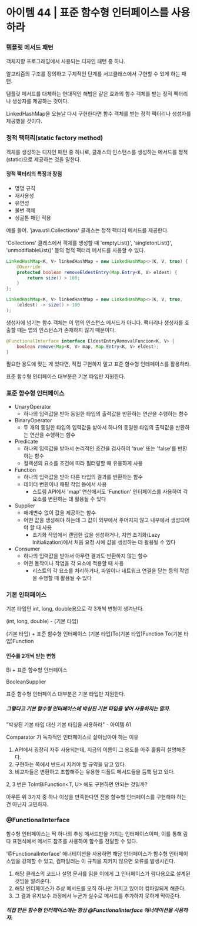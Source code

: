 # 아이템 44 | 표준 함수형 인터페이스를 사용하라
### 템플릿 메서드 패턴
객체지향 프로그래밍에서 사용되는 디자인 패턴 중 하나.

알고리즘의 구조를 정의하고 구체적인 단계를 서브클래스에서 구현할 수 있게 하는 패턴.

템플릿 메서드를 대체하는 현대적인 해법은 같은 효과의 함수 객체를 받는 정적 팩터리나 생성자를 제공하는 것이다.

LinkedHashMap을 오늘날 다시 구현한다면 함수 객체를 받는 정적 팩터리나 생성자를 제공했을 것이다.

### 정적 팩터리(static factory method)
겍체를 생성하는 디자인 패턴 중 하나로, 클래스의 인스턴스를 생성하는 메서드를 정적(static)으로 제공하는 것을 말한다.

#### 정적 팩터리의 특징과 장점
- 명명 규칙
- 재사용성
- 유연성
- 불변 객체
- 싱글톤 패턴 적용

예를 들어. 'java.util.Collections' 클래스는 정적 팩터리 메서드를 제공한다.

'Collections' 클래스에서 객체를 생성할 때 'emptyList()', 'singletonList()', 'unmodifiableList()' 등의 정적 팩터리 메서드를 사용할 수 있다.

```java
LinkedHashMap<K, V> linkedHashMap = new LinkedHashMap<>(K, V, true) {
    @Override
    protected boolean removeEldestEntry(Map.Entry<K, V> eldest) {
        return size() > 100;
    }
};

LinkedHashMap<K, V> linkedHashMap = new LinkedHashMap<>(K, V, true,
    (eldest) -> size() > 100
);
```

생성자에 넘기는 함수 객체는 이 맵의 인스턴스 메서드가 아니다. 팩터리나 생성자를 호출할 때는 맵의 인스턴스가 존재하지 않기 때문이다.

```java
@FunctionalInterface interface EldestEntryRemovalFuncion<K, V> {
    boolean remove(Map<K, V> map, Map.Entry<K, V> eldest);
}
```

필요한 용도에 맞는 게 있다면, 직접 구현하지 말고 표준 함수형 인테페이스를 활용하라.

표준 함수형 인터페이스 대부분은 기본 타입만 지원한다.

### 표준 함수형 인터페이스

- UnaryOperator
  - 하나의 입력값을 받아 동일한 타입의 출력값을 반환하는 연산을 수행하는 함수
- BinaryOperator
  - 두 개의 동일한 타입의 입력값을 받아서 하나의 동일한 타입의 출력값을 반환하는 연산을 수행하는 함수
- Predicate
  - 하나의 입력값을 받아서 논리적인 조건을 검사하여 'true' 또는 'false'를 반환하는 함수
  - 컬렉션의 요소를 조건에 따라 필터링할 때 유용하게 사용
- Function
  - 하나의 입력값을 받아 다른 타입의 결과를 반환하는 함수
  - 데이터 변환이나 매핑 작업 등에서 사용
    - 스트림 API에서 'map' 연산에서도 'Function' 인터페이스를 사용하여 각 요소를 변환하는 데 활용될 수 있다
- Supplier
  - 매개변수 없이 값을 제공하는 함수
  - 어떤 값을 생성해야 하는데 그 값이 외부에서 주어지지 않고 내부에서 생성되어야 할 때 사용
    - 초기화 작업에서 랜덤한 값을 생성하거나, 지연 초기화(Lazy Initialization)에서 처음 요청 시에 값을 생성하는 데 활용될 수 있다
- Consumer
  - 하나의 입력값을 받아서 아무런 결과도 반환하지 않는 함수
  - 어떤 동작이나 작업을 각 요소에 적용할 때 사용
    - 리스트의 각 요소를 처리하거나, 파일이나 네트워크 연결을 닫는 등의 작업을 수행할 때 활용될 수 있다

### 기본 인터페이스
기본 타입인 int, long, double용으로 각 3개씩 변형이 생겨난다.

(int, long, double) - (기본 타입)

(기본 타입) + 표준 함수형 인터페이스
(기본 타입)To(기본 타입)Function
To(기본 타입)Function

#### 인수를 2개씩 받는 변형
Bi + 표준 함수형 인터페이스

BooleanSupplier

표준 함수형 인터페이스 대부분은 기본 타입만 지원한다.
##### 그렇다고 기본 함수형 인터페이스에 박싱된 기본 타입을 넣어 사용하지는 말자.
"박싱된 기본 타입 대신 기본 타입을 사용하라" - 아이템 61

Comparator 가 독자적인 인터페이스로 살아남아야 하는 이유
1. API에서 굉장히 자주 사용되는데, 지금의 이름이 그 용도를 아주 훌륭히 설명해준다.
2. 구현하는 쪽에서 반드시 지켜야 할 규약을 담고 있다.
3. 비교자들은 변환하고 조합해주는 유용한 디폴트 메서드들을 듬뿍 담고 있다.

2, 3 번은 ToIntBiFunction<T, U> 에도 구현하면 안되는 것일까?

아무튼 위 3가지 중 하나 이상을 만족한다면 전용 함수형 인터페이스를 구현해야 하는 건 아닌지 고민하자.

### @FunctionalInterface
함수형 인터페이스는 딱 하나의 추상 메서드만을 가지는 인터페이스이며, 이를 통해 람다 표현식에서 메서드 참조를 사용하여 함수를 전달할 수 있다.

'@FunctionalInterface' 애너테이션을 사용하면 해당 인터페이스가 함수형 인터페이스임을 강제할 수 있고, 컴파일러는 이 규칙을 지키지 않으면 오류를 발생시킨다.

1. 해당 클래스의 코드나 설명 문서를 읽을 이에게 그 인터페이스가 람다용으로 설계된 것임을 알려준다.
2. 해당 인터페이스가 추상 메서드를 오직 하나만 가지고 있어야 컴파일되게 해준다.
3. 그 결과 유지보수 과정에서 누군가 실수로 메서드를 추가하지 못하게 막아준다.

##### 직접 만든 함수형 인터페이스에는 항상 @FunctionalInterface 애너테이션을 사용하자.
